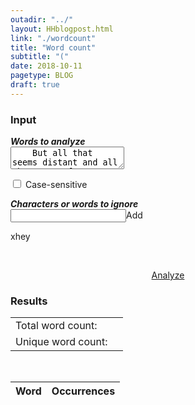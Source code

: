 ```yaml
---
outadir: "../"
layout: HHblogpost.html
link: "./wordcount"
title: "Word count"
subtitle: "("
date: 2018-10-11
pagetype: BLOG
draft: true
---
```

<div>
<div id='inputdiv'>
	<h3>Input</h3>
	<p><em><strong>Words to analyze</strong></em><br>
	<textarea id='input'>
	But all that seems distant and all  that seems far, From those wonderful nights at the palace of the Czar, hey hey hey I was shootin' with Rasputin, ate farina with Czarina, Blintzes with the princes of the Czar. Hey hey hey We were sharing tea and herring, dipped banana in Smetana, Borscht  and vorscht around the samovar, hey hey
	</textarea></p>
	<p><input type='checkbox' id='casesense'> <label for='casesense'>Case-sensitive</label></p>
	<p><em><strong>Characters or words to ignore</strong></em><br>
	<input id='ignore-input'></input><span id='addchar'>Add</span><br>
	<div id='ignores'>
		<div><span class='xout'>x</span><span class='ignorchar'>hey</span></div>
	</div></p><br>
	<p style='text-align:center;'><a href='./#resultsdiv' class='vizbutton' id='analyze'>Analyze</a></p>
</div>
<div id='resultsdiv'>
	<h3>Results</h3>
	<div class='summarytable'>
		<table><tbody>
		<tr><td>Total word count:</td><td id='total'></td></tr>
		<tr><td>Unique word count:</td><td id='unique'></td></tr>
		</tbody></table>
	</div><br>
	<div class='wordtable-outer'>
		<table>
		<thead><th>Word</th><th>Occurrences</th></thead>
		<tbody></tbody>
		</table>
	</div>
</div>	
</div>